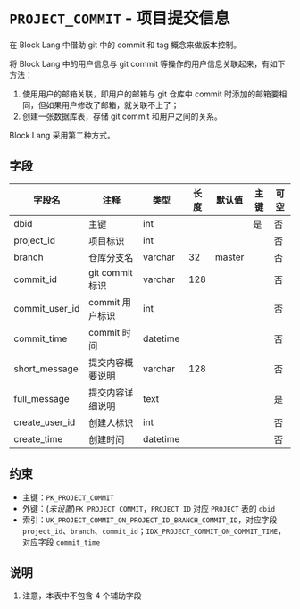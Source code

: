 # `PROJECT_COMMIT` - 项目提交信息

在 Block Lang 中借助 git 中的 commit 和 tag 概念来做版本控制。

将 Block Lang 中的用户信息与 git commit 等操作的用户信息关联起来，有如下方法：

1. 使用用户的邮箱关联，即用户的邮箱与 git 仓库中 commit 时添加的邮箱要相同，但如果用户修改了邮箱，就关联不上了；
2. 创建一张数据库表，存储 git commit 和用户之间的关系。

Block Lang 采用第二种方式。

## 字段

| 字段名         | 注释             | 类型     | 长度 | 默认值 | 主键 | 可空 |
| -------------- | ---------------- | -------- | ---- | ------ | ---- | ---- |
| dbid           | 主键             | int      |      |        | 是   | 否   |
| project_id     | 项目标识         | int      |      |        |      | 否   |
| branch         | 仓库分支名       | varchar  | 32   | master |      | 否   |
| commit_id      | git commit 标识  | varchar  | 128  |        |      | 否   |
| commit_user_id | commit 用户标识  | int      |      |        |      | 否   |
| commit_time    | commit 时间      | datetime |      |        |      | 否   |
| short_message  | 提交内容概要说明 | varchar  | 128  |        |      | 否   |
| full_message   | 提交内容详细说明 | text     |      |        |      | 是   |
| create_user_id | 创建人标识       | int      |      |        |      | 否   |
| create_time    | 创建时间         | datetime |      |        |      | 否   |

## 约束

* 主键：`PK_PROJECT_COMMIT`
* 外键：(*未设置*)`FK_PROJECT_COMMIT`，`PROJECT_ID` 对应 `PROJECT` 表的 `dbid`
* 索引：`UK_PROJECT_COMMIT_ON_PROJECT_ID_BRANCH_COMMIT_ID`，对应字段 `project_id`、`branch`、`commit_id`；`IDX_PROJECT_COMMIT_ON_COMMIT_TIME`，对应字段 `commit_time`

## 说明

1. 注意，本表中不包含 4 个辅助字段